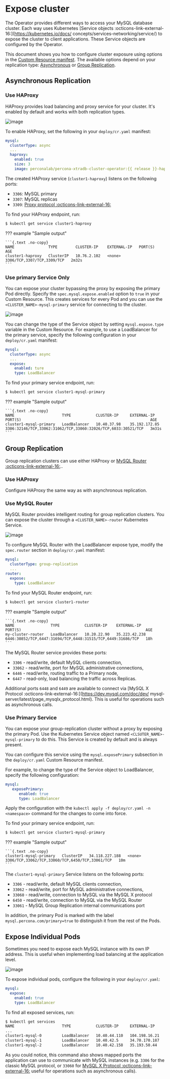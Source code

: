 # Expose cluster

The Operator provides different ways to access your MySQL database cluster. Each way uses Kubernetes [Service objects :octicons-link-external-16:](https://kubernetes.io/docs/
concepts/services-networking/service/) to expose the cluster to client applications. These Service objects are configured by the Operator.

This document shows you how to configure cluster exposure using options in the [Custom Resource manifest](operator.md). The available options depend on your replication type: [Asynchronous](https://dev.mysql.com/doc/refman/8.0/en/replication.html) or [Group Replication](https://dev.mysql.com/doc/refman/8.0/en/group-replication.html).

## Asynchronous Replication

### Use HAProxy 

HAProxy provides load balancing and proxy service for your cluster. It's enabled by default and works with both replication types.

![image](assets/images/exposure-haproxy.svg)

To enable HAProxy, set the following in your `deploy/cr.yaml` manifest:

```yaml
mysql:
  clusterType: async
  ...
  haproxy: 
    enabled: true
    size: 3
    image: perconalab/percona-xtradb-cluster-operator:{{ release }}-haproxy
```

The created HAProxy service (`cluster1-haproxy`) listens on the following ports:

- `3306`: MySQL primary
- `3307`: MySQL replicas  
- `3309`: [Proxy protocol
:octicons-link-external-16:](https://www.haproxy.com/blog/haproxy/proxy-protocol/)

To find your HAProxy endpoint, run:

```{.bash data-prompt="$"}
$ kubectl get service cluster1-haproxy

```
??? example "Sample output"

    ```{.text .no-copy}
    NAME               TYPE        CLUSTER-IP    EXTERNAL-IP   PORT(S)                      AGE
    cluster1-haproxy   ClusterIP   10.76.2.102   <none>        3306/TCP,3307/TCP,3309/TCP   2m32s
    ```

### Use primary Service Only

You can expose your cluster bypassing the proxy by exposing the primary Pod directly. Specify the `spec.mysql.expose.enabled` option to `true` in your Custom Resource. This creates services for every Pod and you can use the `<CLUSTER_NAME>-mysql-primary` service for connecting to the cluster. 

![image](assets/images/exposure-async.svg)

You can change the type of the Service object by setting `mysql.expose.type` variable in the Custom Resource. For example, to use a LoadBalancer for the primary service, specify the following configuration in your `deploy/cr.yaml` manifest:

```yaml
mysql:
  clusterType: async
  ...
  expose:
    enabled: ture
    type: LoadBalancer
```

To find your primary service endpoint, run:

```{.bash data-prompt="$"}
$ kubectl get service cluster1-mysql-primary
```

??? example "Sample output"

    ```{.text .no-copy}
    NAME                     TYPE           CLUSTER-IP     EXTERNAL-IP     PORT(S)                                                         AGE
    cluster1-mysql-primary   LoadBalancer   10.40.37.98    35.192.172.85   3306:32146/TCP,33062:31062/TCP,33060:32026/TCP,6033:30521/TCP   3m31s
    ```

## Group Replication

Group replication clusters can use either HAProxy or [MySQL Router :octicons-link-external-16:](https://dev.mysql.com/doc/mysql-router/8.0/en/)..

### Use HAProxy

Configure HAProxy the same way as with asynchronous replication.

### Use MySQL Router

MySQL Router provides intelligent routing for group replication clusters. You can expose the cluster through a `<CLUSTER_NAME>-router` Kubernetes Service. 

![image](assets/images/exposure-gr.svg)

To configure MySQL Router with the LoadBalancer expose type, modify the `spec.router` section in `deploy/cr.yaml` manifest:

```yaml
mysql:
  clusterType: group-replication
  ...
router:
  expose:
    type: LoadBalancer
```

To find your MySQL Router endpoint, run:

```{.bash data-prompt="$"}
$ kubectl get service cluster1-router
```

??? example "Sample output"

    ```{.text .no-copy}
    NAME                TYPE           CLUSTER-IP    EXTERNAL-IP     PORT(S)                                                       AGE
    my-cluster-router   LoadBalancer   10.20.22.90   35.223.42.238   6446:30852/TCP,6447:31694/TCP,6448:31515/TCP,6449:31686/TCP   18h
    ```

The MySQL Router service provides these ports:

* `3306` - read/write, default MySQL clients connection,
* `33062` - read/write, port for MySQL administrative connections,
* `6446` - read/write, routing traffic to a Primary node,
* `6447` - read-only, load balancing the traffic across Replicas.

Additional ports `6448` and `6449` are available to
connect via [MySQL X Protocol :octicons-link-external-16:](<https://dev.mysql.com/doc/dev/>
mysql-server/latest/page_mysqlx_protocol.html). This is 
useful for operations such as asynchronous calls.

### Use Primary Service

You can expose your group-replication cluster without a proxy by exposing the primary Pod. Use the Kubernetes Service object named `<CLSUTER_NAME>-mysql-primary` to do this. This Service is created by default and is always present.

You can configure this service using the `mysql.exposePrimary` subsection in the `deploy/cr.yaml` Custom Resource manifest.

For example, to change the type of the Service object to LoadBalancer, specify the following configuration:

```yaml
mysql:
   exposePrimary:
      enabled: true
      type: LoadBalancer
```

Apply the configuration with the `kubectl apply -f deploy/cr.yaml -n <namespace>` command for the changes to come into force. 

To find your primary service endpoint, run:

```{.bash data-prompt="$"}
$ kubectl get service cluster1-mysql-primary
```

??? example "Sample output"
    
    ```{.text .no-copy}
    cluster1-mysql-primary   ClusterIP   34.118.227.188   <none>        3306/TCP,33062/TCP,33060/TCP,6450/TCP,33061/TCP   10m
    ```

The `cluster1-mysql-primary` Service listens on the following ports:

- `3306` - read/write, default MySQL clients connection,
- `33062` - read/write, port for MySQL administrative connections,
- `33060` - read/write, connection to MySQL via the MySQL X protocol
- `6450` - read/write, connection to MySQL via the MySQL Router
- `33061` - MySQL Group Replication internal communications port

In addition, the primary Pod is marked with the label `mysql.percona.com/primary=true` to distinguish it from the rest of the Pods.

## Expose Individual Pods

Sometimes you need to expose each MySQL instance with its own IP address. This is useful when implementing load balancing at the application level.

![image](assets/images/exposure-all.svg)

To expose individual pods, configure the following in your `deploy/cr.yaml`:

```yaml
mysql:
  expose:
    enabled: true
    type: LoadBalancer
```

To find all exposed services, run:

```{.bash data-prompt="$"}
$ kubectl get services
NAME                     TYPE           CLUSTER-IP     EXTERNAL-IP     PORT(S)                                                         AGE
...
cluster1-mysql-0         LoadBalancer   10.40.44.110   104.198.16.21   3306:31009/TCP,33062:31319/TCP,33060:30737/TCP,6033:30660/TCP   75s
cluster1-mysql-1         LoadBalancer   10.40.42.5     34.70.170.187   3306:30601/TCP,33062:30273/TCP,33060:30910/TCP,6033:30847/TCP   75s
cluster1-mysql-2         LoadBalancer   10.40.42.158   35.193.50.44    3306:32042/TCP,33062:31576/TCP,33060:31656/TCP,6033:31448/TCP   75s
```

As you could notice, this command also shows mapped ports the application can
use to communicate with MySQL instances (e.g. `3306` for the classic MySQL
protocol, or `33060` for [MySQL X Protocol :octicons-link-external-16:](https://dev.mysql.com/doc/dev/mysql-server/latest/page_mysqlx_protocol.html)
useful for operations such as asynchronous calls).